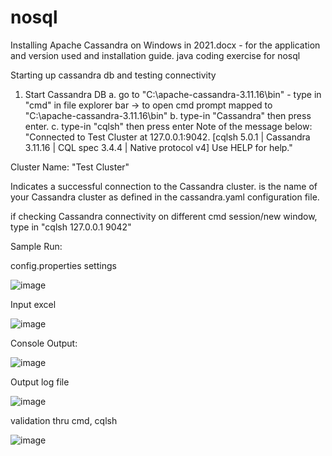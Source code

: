 # nosql
Installing Apache Cassandra on Windows in 2021.docx - for the application and version used and installation guide.
java coding exercise for nosql



Starting up cassandra db and testing connectivity
1. Start Cassandra DB
a. go to "C:\apache-cassandra-3.11.16\bin" - type in "cmd" in file explorer bar 
	-> to open cmd prompt mapped to "C:\apache-cassandra-3.11.16\bin"
b. type-in "Cassandra" then press enter.
c. type-in "cqlsh" then press enter
Note of the message below: 
"Connected to Test Cluster at 127.0.0.1:9042.
[cqlsh 5.0.1 | Cassandra 3.11.16 | CQL spec 3.4.4 | Native protocol v4]
Use HELP for help."

Cluster Name: "Test Cluster"

Indicates a successful connection to the Cassandra cluster.
<Cluster Name> is the name of your Cassandra cluster as defined in the cassandra.yaml configuration file.

if checking Cassandra connectivity on different cmd session/new window, type in "cqlsh 127.0.0.1 9042"



Sample Run:

config.properties settings

![image](https://github.com/user-attachments/assets/356394de-69aa-435e-a0b4-eadb96ed23dc)


Input excel

![image](https://github.com/user-attachments/assets/2fe4cb96-d39f-4b0b-9434-0cc49628467e)


Console Output:

![image](https://github.com/user-attachments/assets/c0c6c308-1b19-4722-856c-f41582869531)

Output log file

![image](https://github.com/user-attachments/assets/dad5ceaf-108a-4929-a8fd-dee877ba7c30)

validation thru cmd, cqlsh

![image](https://github.com/user-attachments/assets/85fb7689-4e20-4c5c-93d7-8c56d5e53e54)


